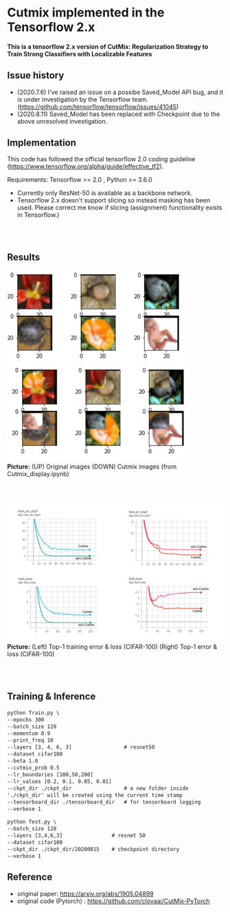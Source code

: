 
# Cutmix implemented in the Tensorflow 2.x

#### This is a tensorflow 2.x version of CutMix: Regularization Strategy to Train Strong Classifiers with Localizable Features 

## Issue history
- (2020.7.6) I've raised an issue on a possibe Saved_Model API bug, and it is under investigation by the Tensorflow team.    (https://github.com/tensorflow/tensorflow/issues/41045) 
- (2020.8.11) Saved_Model has been replaced with Checkpoint due to the above unresolved investigation.


## Implementation
This code has followed the official tensorflow 2.0 coding guideline (https://www.tensorflow.org/alpha/guide/effective_tf2). 

Requirements: Tensorflow >= 2.0 , Python >= 3.6.0

- Currently only ResNet-50 is available as a backbone network.
- Tensorflow 2.x doesn't support slicing so instead masking has been used. Please correct me know if slicing (assignment) functionality exists in Tensorflow.)  

<br/>
<br/>

## Results

![Representative image](https://github.com/jis478/Tensorflow/blob/master/TF2.0/Cutmix/imgs/original.PNG) \
![Representative image](https://github.com/jis478/Tensorflow/blob/master/TF2.0/Cutmix/imgs/cutmix.PNG) \
**Picture:** (UP) Original images (DOWN) Cutmix images (from Cutmix_display.ipynb)

<br/>
<br/>

![Representative image](https://github.com/jis478/Tensorflow/blob/master/TF2.0/Cutmix/imgs/plots3.PNG) \
**Picture:**  (Left) Top-1 training error & loss (CIFAR-100)   (Right) Top-1 error & loss (CIFAR-100) 
                            
<br/>
<br/>

## Training & Inference 

``` 
python Train.py \
--epochs 300
--batch_size 128
--momentum 0.9
--print_freq 10
--layers [3, 4, 6, 3]                 # resnet50
--dataset cifar100
--beta 1.0
--cutmix_prob 0.5
--lr_boundaries [100,50,200]
--lr_values [0.2, 0.1, 0.05, 0.01]
--ckpt_dir ./ckpt_dir                 # a new folder inside './ckpt_dir' will be created using the current time stamp 
--tensorboard_dir ./tensorboard_dir   # for tensorboard logging
--verbose 1
```


``` 
python Test.py \
--batch_size 128
--layers [3,4,6,3]                # resnet 50
--dataset cifar100
--ckpt_dir ./ckpt_dir/20200815    # checkpoint directory  
--verbose 1
```

## Reference
- original paper: https://arxiv.org/abs/1905.04899
- original code (Pytorch) : https://github.com/clovaai/CutMix-PyTorch

